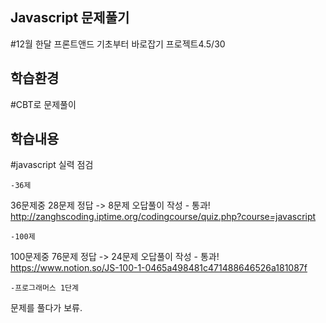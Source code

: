 ## Javascript 문제풀기
#12월 한달 프론트앤드 기초부터 바로잡기 프로젝트4.5/30

## 학습환경
#CBT로 문제풀이

## 학습내용

#javascript 실력 점검<br>

`-36제`

36문제중 28문제 정답 -> 8문제 오답풀이 작성 - 통과!<br>
http://zanghscoding.iptime.org/codingcourse/quiz.php?course=javascript


`-100제`

100문제중 76문제 정답 -> 24문제 오답풀이 작성 - 통과!<br>
https://www.notion.so/JS-100-1-0465a498481c471488646526a181087f

`-프로그래머스 1단계`

문제를 풀다가 보류.
